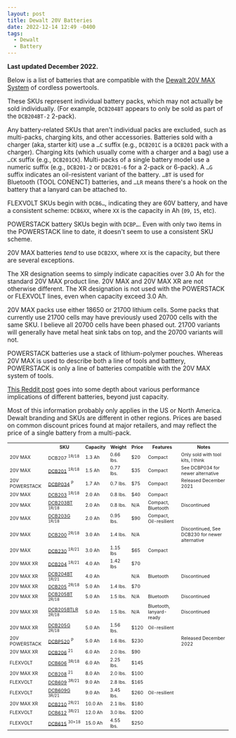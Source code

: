 ```yaml
---
layout: post
title: Dewalt 20V Batteries
date: 2022-12-14 12:49 -0400
tags:
  - Dewalt
  - Battery
---
```


**Last updated December 2022.**

Below is a list of batteries that are compatible with the [Dewalt 20V MAX System](https://www.dewalt.com/systems/cordless-platforms/20v) of cordless powertools.

These SKUs represent individual battery packs, which may not actually be sold individually. (For example, `DCB204BT` appears to only be sold as part of the `DCB204BT-2` 2-pack).

Any battery-related SKUs that aren't individual packs are excluded, such as multi-packs, charging kits, and other accessories. Batteries sold with a charger (aka, starter kit) use a `…C` suffix (e.g., `DCB201C` is a `DCB201` pack with a charger). Charging kits (which usually come with a charger and a bag) use a `…CK` suffix (e.g., `DCB201CK`). Multi-packs of a single battery model use a numeric suffix (e.g., `DCB201-2` or `DCB201-6` for a 2-pack or 6-pack). A `…G` suffix indicates an oil-resistent variant of the battery. `…BT` is used for Bluetooth (TOOL CONENCT) batteries, and `…LR` means there's a hook on the battery that a lanyard can be attached to.

FLEXVOLT SKUs begin with `DCB6…`, indicating they are 60V battery, and have a consistent scheme: `DCB6XX`, where `XX` is the capacity in Ah (`09`, `15`, etc).

POWERSTACK battery SKUs begin with `DCBP…`. Even with only two items in the POWERSTACK line to date, it doesn't seem to use a consistent SKU scheme.

20V MAX batteries _tend_ to use `DCB2XX`, where `XX` is the capacity, but there are several exceptions.

The XR designation seems to simply indicate capacities over 3.0 Ah for the standard 20V MAX product line. 20V MAX and 20V MAX XR are not otherwise different. The XR designation is not used with the POWERSTACK or FLEXVOLT lines, even when capacity exceed 3.0 Ah.

20V MAX packs use either 18650 or 21700 lithium cells. Some packs that currently use 21700 cells may have previously used 20700 cells with the same SKU. I believe all 20700 cells have been phased out. 21700 variants will generally have metal heat sink tabs on top, and the 20700 variants will not.

POWERSTACK batteries use a stack of lithium-polymer pouches. Whereas 20V MAX is used to describe both a line of tools and batttery, POWERSTACK is only a line of batteries compatible with the 20V MAX system of tools.

[This Reddit post](https://www.reddit.com/r/Dewalt/comments/pdq0i8/tiers_of_batteries_for_your_20v_tools/) goes into some depth about various performance implications of different batteries, beyond just capacity.

Most of this information probably only applies in the US or North America. Dewalt branding and SKUs are different in other regions. Prices are based on common discount prices found at major retailers, and may reflect the price of a single battery from a multi-pack.

<table style="font-size: 75%">
	<tbody>
		<tr>
			<th></th>
			<th>SKU</th>
			<th>Capacity</th>
			<th>Weight</th>
			<th>Price</th>
			<th>Features</th>
			<th>Notes</th>
		</tr>
		<tr>
			<td>20V MAX</td>
			<td>
				DCB207
				<sup>1R/18</sup>
			</td>
			<td>1.3 Ah</td>
			<td>0.66 lbs.</td>
			<td>$20</td>
			<td>Compact</td>
			<td>Only sold with tool kits, I think</td>
		</tr>
		<tr>
			<td>20V MAX</td>
			<td>
				<a href="https://www.dewalt.com/product/dcb201/20v-max-15ah-compact-battery">DCB201</a>
				<sup>1R/18</sup>
			</td>
			<td>1.5 Ah</td>
			<td>0.77 lbs.</td>
			<td>$35</td>
			<td>Compact</td>
			<td>See DCBP034 for newer alternative</td>
		</tr>
		<tr>
			<td>20V POWERSTACK</td>
			<td>
				<a href="https://www.dewalt.com/product/dcbp034/20v-max-dewalt-powerstacktm-compact-battery">DCBP034</a>
				<sup>P</sup>
			</td>
			<td>1.7 Ah</td>
			<td>0.7 lbs.</td>
			<td>$75</td>
			<td>Compact</td>
			<td>Released December 2021</td>
		</tr>
		<tr>
			<td>20V MAX</td>
			<td>
				<a href="https://www.dewalt.com/product/dcb203/20v-max-compact-lithium-ion-battery-pack">DCB203</a>
				<sup>1R/18</sup>
			</td>
			<td>2.0 Ah</td>
			<td>0.8 lbs.</td>
			<td>$40</td>
			<td>Compact</td>
			<td></td>
		</tr>
		<tr>
			<td>20V MAX</td>
			<td>
				<a href="https://www.dewalt.com/product/dcb203bt/20v-max-tool-connecttm-2ah-battery">DCB203BT</a>
				<sup>1R/18</sup>
			</td>
			<td>2.0 Ah</td>
			<td>0.8 lbs.</td>
			<td>N/A</td>
			<td>Compact, Bluetooth</td>
			<td>Discontinued</td>
		</tr>
		<tr>
			<td>20V MAX</td>
			<td>
				<a href="https://www.dewalt.com/product/dcb203g/20v-max-oil-resistant-20ah-battery">DCB203G</a>
				<sup>1R/18</sup>
			</td>
			<td>2.0 Ah</td>
			<td>0.95 lbs.</td>
			<td>$90</td>
			<td>Compact, Oil-resilient</td>
			<td></td>
		</tr>
		<tr>
			<td>20V MAX</td>
			<td>
				<a href="https://www.dewalt.com/product/dcb200/20v-max-3ah-battery">DCB200</a>
				<sup>2R/18</sup>
			</td>
			<td>3.0 Ah</td>
			<td>1.4 lbs.</td>
			<td>N/A</td>
			<td></td>
			<td>Discontinued, See DCB230 for newer alternative</td>
		</tr>
		<tr>
			<td>20V MAX</td>
			<td>
				<a href="https://www.dewalt.com/product/dcb230/20v-max-compact-3ah-battery">DCB230</a>
				<sup>1R/21</sup>
			</td>
			<td>3.0 Ah</td>
			<td>1.15 lbs</td>
			<td>$65</td>
			<td>Compact</td>
			<td></td>
		</tr>
		<tr>
			<td>20V MAX XR</td>
			<td>
				<a href="https://www.dewalt.com/product/dcb204-2/20v-max-xrr-battery-2-pk">DCB204</a>
				<sup>1R/21</sup>
			</td>
			<td>4.0 Ah</td>
			<td>1.42 lbs</td>
			<td>$70</td>
			<td></td>
			<td></td>
		</tr>
		<tr>
			<td>20V MAX XR</td>
			<td>
				<a href="https://www.dewalt.com/product/dcb204bt-2/20v-max-xr-lithium-ion-battery-bluetooth-2-pk">DCB204BT</a>
				<sup>1R/21</sup>
			</td>
			<td>4.0 Ah</td>
			<td></td>
			<td>N/A</td>
			<td>Bluetooth</td>
			<td>Discontinued</td>
		</tr>
		<tr>
			<td>20V MAX XR</td>
			<td>
				<a href="https://www.dewalt.com/product/dcb205/20v-max-xrr-5ah-battery">DCB205</a>
				<sup>2R/18</sup>
			</td>
			<td>5.0 Ah</td>
			<td>1.4 lbs.</td>
			<td>$70</td>
			<td></td>
			<td></td>
		</tr>
		<tr>
			<td>20V MAX XR</td>
			<td>
				<a href="https://www.dewalt.com/product/dcb205bt/20v-max-tool-connecttm-5ah-battery">DCB205BT</a>
				<sup>2R/18</sup>
			</td>
			<td>5.0 Ah</td>
			<td>1.5 lbs.</td>
			<td>N/A</td>
			<td>Bluetooth</td>
			<td>Discontinued</td>
		</tr>
		<tr>
			<td>20V MAX XR</td>
			<td>
				<a href="https://www.dewalt.com/product/dcb205btlr/20v-max-5ah-bt-battery-lanyard-ready">DCB205BTLR</a>
				<sup>2R/18</sup>
			</td>
			<td>5.0 Ah</td>
			<td>1.5 lbs.</td>
			<td>N/A</td>
			<td>Bluetooth, lanyard-ready</td>
			<td>Discontinued</td>
		</tr>
		<tr>
			<td>20V MAX XR</td>
			<td>
				<a href="https://www.dewalt.com/product/dcb205g/20v-max-oil-resistant-50ah-battery">DCB205G</a>
				<sup>2R/18</sup>
			</td>
			<td>5.0 Ah</td>
			<td>1.56 lbs.</td>
			<td>$120</td>
			<td>Oil-resilient</td>
			<td></td>
		</tr>
		<tr>
			<td>20V POWERSTACK</td>
			<td>
				<a href="https://www.dewalt.com/product/dcbp520/20v-max-dewalt-powerstacktm-50-ah-battery">DCBP520</a>
				<sup>P</sup>
			</td>
			<td>5.0 Ah</td>
			<td>1.6 lbs.</td>
			<td>$230</td>
			<td></td>
			<td>Released December 2022</td>
		</tr>
		<tr>
			<td>20V MAX XR</td>
			<td>
				<a href="https://www.dewalt.com/product/dcb206/20v-max-xrr-6ah-battery">DCB206</a>
				<sup>21</sup>
			</td>
			<td>6.0 Ah</td>
			<td>2.0 lbs.</td>
			<td>$90</td>
			<td></td>
			<td></td>
		</tr>
		<tr>
			<td>FLEXVOLT</td>
			<td>
				<a href="https://www.dewalt.com/product/dcb606/flexvoltr-2060v-max-battery-pack-60ah-2-pk">DCB606</a>
				<sup>3R/18</sup>
			</td>
			<td>6.0 Ah</td>
			<td>2.25 lbs.</td>
			<td>$145</td>
			<td></td>
			<td></td>
		</tr>
		<tr>
			<td>20V MAX XR</td>
			<td>
				<a href="https://www.dewalt.com/product/dcb208/20v-max-xrr-8ah-battery">DCB208</a>
				<sup>21</sup>
			</td>
			<td>8.0 Ah</td>
			<td>2.0 lbs.</td>
			<td>$100</td>
			<td></td>
			<td></td>
		</tr>
		<tr>
			<td>FLEXVOLT</td>
			<td>
				<a href="https://www.dewalt.com/product/dcb609/20v60v-max-flexvolt-90ah-battery">DCB609</a>
				<sup>3R/21</sup>
			</td>
			<td>9.0 Ah</td>
			<td>2.8 lbs.</td>
			<td>$165</td>
			<td></td>
			<td></td>
		</tr>
		<tr>
			<td>FLEXVOLT</td>
			<td>
				<a href="https://www.dewalt.com/product/dcb609g/20v60v-max-flexvoltr-oil-resistant-90ah-battery">DCB609G</a>
				<sup>3R/21</sup>
			</td>
			<td>9.0 Ah</td>
			<td>3.45 lbs.</td>
			<td>$260</td>
			<td>Oil-resilient</td>
			<td></td>
		</tr>
		<tr>
			<td>20V MAX XR</td>
			<td>
				<a href="https://www.dewalt.com/product/dcb210/20v-max-xrr-100ah-lithium-ion-battery">DCB210</a>
				<sup>2R/21</sup>
			</td>
			<td>10.0 Ah</td>
			<td>2.1 lbs.</td>
			<td>$180</td>
			<td></td>
			<td></td>
		</tr>
		<tr>
			<td>FLEXVOLT</td>
			<td>
				<a href="https://www.dewalt.com/product/dcb612/flexvoltr-20v60v-max-120-ah-battery">DCB612</a>
				<sup>3R/21</sup>
			</td>
			<td>12.0 Ah</td>
			<td>3.0 lbs.</td>
			<td>$200</td>
			<td></td>
			<td></td>
		</tr>
		<tr>
			<td>FLEXVOLT</td>
			<td>
				<a href="https://www.dewalt.com/product/dcb615/dewalt-flexvoltr-20v60v-max-150ah-battery">DCB615</a>
				<sup>30×18</sup>
			</td>
			<td>15.0 Ah</td>
			<td>4.55 lbs.</td>
			<td>$250</td>
			<td></td>
			<td></td>
		</tr>
	</tbody>
</table>
